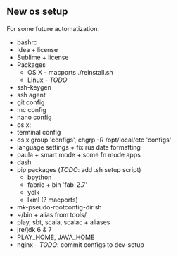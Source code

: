 ## New os setup

For some future automatization.

* bashrc
* Idea + license
* Sublime + license
* Packages
  * OS X - macports ./reinstall.sh
  * Linux - _TODO_
* ssh-keygen
* ssh agent
* git config
* mc config
* nano config
* os x:
 * terminal config
 * os x group 'configs', chgrp -R /opt/local/etc 'configs'
 * language settings + fix rus date formatting
 * paula + smart mode + some fn mode apps
 * dash
* pip packages (_TODO_: add .sh setup script)
  * bpython
  * fabric + bin 'fab-2.7'
  * yolk
  * lxml (? macports)
* mk-pseudo-rootconfig-dir.sh 
* ~/bin + alias from tools/
* play, sbt, scala, scalac + aliases
* jre/jdk 6 & 7
* PLAY_HOME, JAVA_HOME
* nginx - _TODO_: commit configs to dev-setup
